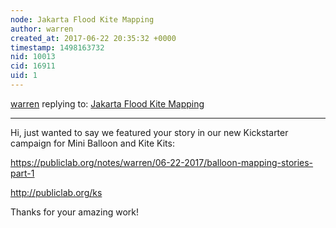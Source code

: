 ```yaml
---
node: Jakarta Flood Kite Mapping 
author: warren
created_at: 2017-06-22 20:35:32 +0000
timestamp: 1498163732
nid: 10013
cid: 16911
uid: 1
---
```




[warren](../profile/warren) replying to: [Jakarta Flood Kite Mapping ](../notes/Willie/02-05-2014/jakarta-flood-kite-mapping)

----
Hi, just wanted to say we featured your story in our new Kickstarter campaign for Mini Balloon and Kite Kits: 

https://publiclab.org/notes/warren/06-22-2017/balloon-mapping-stories-part-1

http://publiclab.org/ks

Thanks for your amazing work!